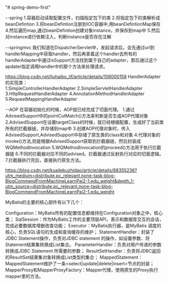 "# spring-demo-first" 

--spring
1.容器启动读取配置文件，扫描指定包下的类
2.将指定包下的类解析成beanDefintion
3.将beanDefintion注册到IOC容器中,用beanDefintionMap保存
4.然后遍历map,通过beanDefintion创建对象instance，并保存到map中
5.然后对instance进行依赖注入，判断instance是否存在注解


--springmvc
我们知道在DispatcherServlet中，发起请求后，会先通过url到handlerMapping中获取handler，然后再拿着这个handler去所有的handlerAdapter中通过isSupport方法找到属于自己的adapter，那后通过这个apdater指定调用handler中的那个方法来处理请求。

https://blog.csdn.net/liuhaibo_ljf/article/details/106000158
HandlerAdapter的实现类：                                                                                               
		1.SimpleControllerHandlerAdapter
		2.SimpleServletHandlerAdapter
		3.HttpRequestHandlerAdapter
		4.AnnotationMethodHandlerAdapter
		5.RequestMappingHandlerAdapter
		
--AOP
在容器初始化的时候，AOP就已经完成了切面代理。
1.通过AdvisedSupport中的pointCutMatch()方法来判断是否生成AOP代理对象
2.AdvisedSupport在设置targetClass的时候，就已经根据配置，生成好了当前类所有的拦截器链，并存储到map中
3.创建AOP代理对象时，传入AdvisedSupport,AdvisedSupport中存储了原生类的class和对象
4.代理对象的invoke()方法,则是根据AdvisedSupport获取到拦截器链，然后封装成WQMethodInvocation
5.WQMethodInvocation的proceed()方法用于执行拦截器链
6.不同的拦截器对应不同的advised。拦截器通过反射执行对应的切面逻辑。
7.拦截器执行完后，直接执行原生方法。











https://blog.csdn.net/kuailebuzhidao/article/details/88355236?utm_medium=distribute.pc_relevant.none-task-blog-BlogCommendFromMachineLearnPai2-1.edu_weight&depth_1-utm_source=distribute.pc_relevant.none-task-blog-BlogCommendFromMachineLearnPai2-1.edu_weight

MyBatis的主要的核心部件有以下几个：

Configuration：MyBatis所有的配置信息都维持在Configuration对象之中，核心类；
SqlSession：作为MyBatis工作的主要顶层API，表示和数据库交互的会话，完成必要数据库增删改查功能；
Executor：MyBatis执行器，是MyBatis 调度的核心，负责SQL语句的生成和查询缓存的维护；
StatementHandler：封装了JDBC Statement操作，负责对JDBC statement 的操作，如设置参数、将Statement结果集转换成List集合。
ParameterHandler：负责对用户传递的参数转换成JDBC Statement 所需要的参数；
ResultSetHandler：负责将JDBC返回的ResultSet结果集对象转换成List类型的集合；
MappedStatement：MappedStatement维护了一条<select|update|delete|insert>节点的封装；
MapperProxy和MapperProxyFactory：Mapper代理，使用原生的Proxy执行mapper里的方法。
